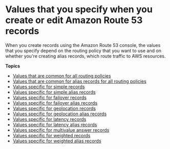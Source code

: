 # Values that you specify when you create or edit Amazon Route 53 records<a name="resource-record-sets-values"></a>

When you create records using the Amazon Route 53 console, the values that you specify depend on the routing policy that you want to use and on whether you're creating alias records, which route traffic to AWS resources\.

**Topics**
+ [Values that are common for all routing policies](resource-record-sets-values-shared.md)
+ [Values that are common for alias records for all routing policies](resource-record-sets-values-alias-common.md)
+ [Values specific for simple records](resource-record-sets-values-basic.md)
+ [Values specific for simple alias records](resource-record-sets-values-alias.md)
+ [Values specific for failover records](resource-record-sets-values-failover.md)
+ [Values specific for failover alias records](resource-record-sets-values-failover-alias.md)
+ [Values specific for geolocation records](resource-record-sets-values-geo.md)
+ [Values specific for geolocation alias records](resource-record-sets-values-geo-alias.md)
+ [Values specific for latency records](resource-record-sets-values-latency.md)
+ [Values specific for latency alias records](resource-record-sets-values-latency-alias.md)
+ [Values specific for multivalue answer records](resource-record-sets-values-multivalue.md)
+ [Values specific for weighted records](resource-record-sets-values-weighted.md)
+ [Values specific for weighted alias records](resource-record-sets-values-weighted-alias.md)